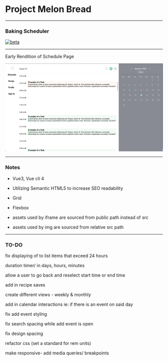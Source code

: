 # Project Melon Bread

---

### Baking Scheduler

<!-- [![vue3](https://img.shields.io/badge/vue-3.x-brightgreen.svg)](https://github.com/vuejs/vue-next) -->

[![beta](https://img.shields.io/npm/v/vue/next.svg)](https://www.npmjs.com/package/vue/v/next)

---

Early Rendition of Schedule Page

![Schedule](https://raw.githubusercontent.com/MarcusYSera/vue-recipe-app/master/client/img/ScheduleView_v1.png)

---

### Notes

- Vue3, Vue cli 4

- Utilizing Semantic HTML5 to increase SEO readability

- Grid

- Flexbox

- assets used by iframe are sourced from public path instead of src

- assets used by img are sourced from relative src path

---

### TO-DO

fix displaying of to list items that exceed 24 hours

duration timer/ in days, hours, minutes

allow a user to go back and reselect start time or end time

add in recipe saves

create different views - weekly & monthly

add in calendar interactions ie: if there is an event on said day

fix add event styling

fix search spacing while add event is open

fix design spacing

refactor css (set a standard for rem units)

make responsive- add media queries/ breakpoints
